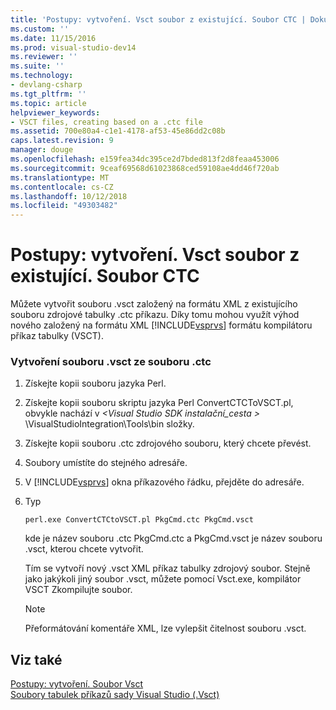 ```yaml
---
title: 'Postupy: vytvoření. Vsct soubor z existující. Soubor CTC | Dokumentace Microsoftu'
ms.custom: ''
ms.date: 11/15/2016
ms.prod: visual-studio-dev14
ms.reviewer: ''
ms.suite: ''
ms.technology:
- devlang-csharp
ms.tgt_pltfrm: ''
ms.topic: article
helpviewer_keywords:
- VSCT files, creating based on a .ctc file
ms.assetid: 700e80a4-c1e1-4178-af53-45e86dd2c08b
caps.latest.revision: 9
manager: douge
ms.openlocfilehash: e159fea34dc395ce2d7bded813f2d8feaa453006
ms.sourcegitcommit: 9ceaf69568d61023868ced59108ae4dd46f720ab
ms.translationtype: MT
ms.contentlocale: cs-CZ
ms.lasthandoff: 10/12/2018
ms.locfileid: "49303482"
---
```

# <a name="how-to-create-a-vsct-file-from-an-existing-ctc-file"></a>Postupy: vytvoření. Vsct soubor z existující. Soubor CTC
Můžete vytvořit souboru .vsct založený na formátu XML z existujícího souboru zdrojové tabulky .ctc příkazu. Díky tomu mohou využít výhod nového založený na formátu XML [!INCLUDE[vsprvs](../includes/vsprvs-md.md)] formátu kompilátoru příkaz tabulky (VSCT).  
  
### <a name="to-create-a-vsct-file-from-a-ctc-file"></a>Vytvoření souboru .vsct ze souboru .ctc  
  
1.  Získejte kopii souboru jazyka Perl.  
  
2.  Získejte kopii souboru skriptu jazyka Perl ConvertCTCToVSCT.pl, obvykle nachází v  *\<Visual Studio SDK instalační_cesta >* \VisualStudioIntegration\Tools\bin složky.  
  
3.  Získejte kopii souboru .ctc zdrojového souboru, který chcete převést.  
  
4.  Soubory umístíte do stejného adresáře.  
  
5.  V [!INCLUDE[vsprvs](../includes/vsprvs-md.md)] okna příkazového řádku, přejděte do adresáře.  
  
6.  Typ  
  
    ```  
    perl.exe ConvertCTCtoVSCT.pl PkgCmd.ctc PkgCmd.vsct  
    ```  
  
     kde je název souboru .ctc PkgCmd.ctc a PkgCmd.vsct je název souboru .vsct, kterou chcete vytvořit.  
  
     Tím se vytvoří nový .vsct XML příkaz tabulky zdrojový soubor. Stejně jako jakýkoli jiný soubor .vsct, můžete pomocí Vsct.exe, kompilátor VSCT Zkompilujte soubor.  
  
    > [!NOTE]
    >  Přeformátování komentáře XML, lze vylepšit čitelnost souboru .vsct.  
  
## <a name="see-also"></a>Viz také  
 [Postupy: vytvoření. Soubor Vsct](../extensibility/internals/how-to-create-a-dot-vsct-file.md)   
 [Soubory tabulek příkazů sady Visual Studio (.Vsct)](../extensibility/internals/visual-studio-command-table-dot-vsct-files.md)